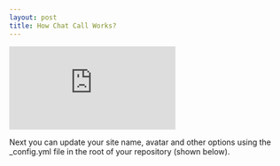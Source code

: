 ```yaml
---
layout: post
title: How Chat Call Works?
---
```


  <iframe src="https://www.youtube.com/embed/SPFYDU5vOFo" title="YouTube video player" frameborder="0" allow="accelerometer;
      autoplay; clipboard-write; encrypted-media; gyroscope; picture-in-picture" allowfullscreen>
  </iframe>

Next you can update your site name, avatar and other options using the _config.yml file in the root of your repository (shown below).